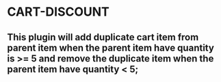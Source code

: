 # CART-DISCOUNT

## This plugin will add duplicate cart item from parent item when the parent item have quantity is >= 5 and remove the duplicate item when the parent item have quantity < 5;